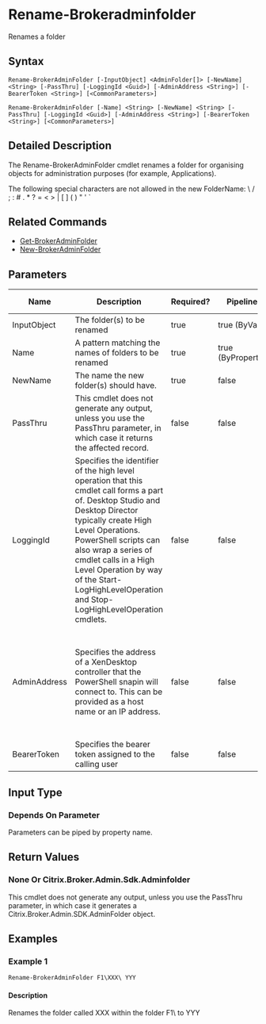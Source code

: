 ﻿
# Rename-Brokeradminfolder
Renames a folder
## Syntax
```
Rename-BrokerAdminFolder [-InputObject] <AdminFolder[]> [-NewName] <String> [-PassThru] [-LoggingId <Guid>] [-AdminAddress <String>] [-BearerToken <String>] [<CommonParameters>]

Rename-BrokerAdminFolder [-Name] <String> [-NewName] <String> [-PassThru] [-LoggingId <Guid>] [-AdminAddress <String>] [-BearerToken <String>] [<CommonParameters>]
```
## Detailed Description
The Rename-BrokerAdminFolder cmdlet renames a folder for organising objects for administration purposes (for example, Applications).

The following special characters are not allowed in the new FolderName: \\ / ; : # . \* ? = &lt; &gt; | \[ \] ( ) " ' \`


## Related Commands

* [Get-BrokerAdminFolder](../Get-BrokerAdminFolder/)
* [New-BrokerAdminFolder](../New-BrokerAdminFolder/)
## Parameters
| Name   | Description | Required? | Pipeline Input | Default Value |
| --- | --- | --- | --- | --- |
| InputObject | The folder(s) to be renamed | true | true (ByValue) |  |
| Name | A pattern matching the names of folders to be renamed | true | true (ByPropertyName) |  |
| NewName | The name the new folder(s) should have. | true | false |  |
| PassThru | This cmdlet does not generate any output, unless you use the PassThru parameter, in which case it returns the affected record. | false | false | False |
| LoggingId | Specifies the identifier of the high level operation that this cmdlet call forms a part of. Desktop Studio and Desktop Director typically create High Level Operations. PowerShell scripts can also wrap a series of cmdlet calls in a High Level Operation by way of the Start-LogHighLevelOperation and Stop-LogHighLevelOperation cmdlets. | false | false |  |
| AdminAddress | Specifies the address of a XenDesktop controller that the PowerShell snapin will connect to. This can be provided as a host name or an IP address. | false | false | Localhost. Once a value is provided by any cmdlet, this value will become the default. |
| BearerToken | Specifies the bearer token assigned to the calling user | false | false |  |

## Input Type

### Depends On Parameter
Parameters can be piped by property name.
## Return Values

### None Or Citrix.Broker.Admin.Sdk.Adminfolder
This cmdlet does not generate any output, unless you use the PassThru parameter, in which case it generates a Citrix.Broker.Admin.SDK.AdminFolder object.
## Examples

### Example 1
```
Rename-BrokerAdminFolder F1\XXX\ YYY
```
#### Description
Renames the folder called XXX within the folder F1\\ to YYY
